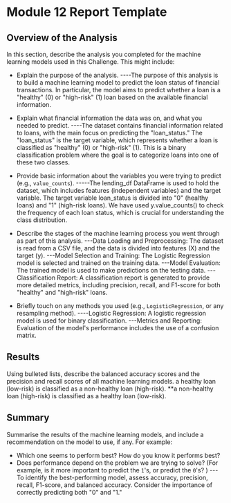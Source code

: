 # Module 12 Report Template

## Overview of the Analysis

In this section, describe the analysis you completed for the machine learning models used in this Challenge. This might include:

* Explain the purpose of the analysis.
----The purpose of this analysis is to build a machine learning model to predict the loan status of financial transactions. In particular, the model aims to predict whether a loan is a "healthy" (0) or "high-risk" (1) loan based on the available financial information.
  
* Explain what financial information the data was on, and what you needed to predict.
  ----The dataset contains financial information related to loans, with the main focus on predicting the "loan_status." The "loan_status" is the target variable, which represents whether a loan is classified as "healthy" (0) or "high-risk" (1). This is a binary classification problem where the goal is to categorize loans into one of these two classes.
  
* Provide basic information about the variables you were trying to predict (e.g., `value_counts`).
-----The lending_df DataFrame is used to hold the dataset, which includes features (independent variables) and the target variable.
The target variable loan_status is divided into "0" (healthy loans) and "1" (high-risk loans). We have used y.value_counts() to check the frequency of each loan status, which is crucial for understanding the class distribution.


* Describe the stages of the machine learning process you went through as part of this analysis.
---Data Loading and Preprocessing: The dataset is read from a CSV file, and the data is divided into features (X) and the target (y).
---Model Selection and Training: The Logistic Regression model is selected and trained on the training data.
---Model Evaluation: The trained model is used to make predictions on the testing data.
---Classification Report: A classification report is generated to provide more detailed metrics, including precision, recall, and F1-score for both "healthy" and "high-risk" loans.
* Briefly touch on any methods you used (e.g., `LogisticRegression`, or any resampling method).
----Logistic Regression: A logistic regression model is used for binary classification.
---Metrics and Reporting: Evaluation of the model's performance includes the use of a confusion matrix.

## Results

Using bulleted lists, describe the balanced accuracy scores and the precision and recall scores of all machine learning models.
a healthy loan (low-risk) is classified as a non-healthy loan (high-risk). **a non-healthy loan (high-risk) is classified as a healthy loan (low-risk).
## Summary

Summarise the results of the machine learning models, and include a recommendation on the model to use, if any. For example:
* Which one seems to perform best? How do you know it performs best?
* Does performance depend on the problem we are trying to solve? (For example, is it more important to predict the `1`'s, or predict the `0`'s? )
---To identify the best-performing model, assess accuracy, precision, recall, F1-score, and balanced accuracy. Consider the importance of correctly predicting both "0" and "1."

